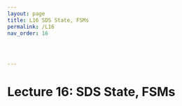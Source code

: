 ```yaml
---
layout: page
title: L16 SDS State, FSMs
permalink: /L16
nav_order: 16




---
```


# Lecture 16: SDS State, FSMs